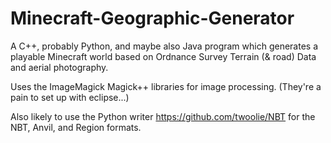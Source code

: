 Minecraft-Geographic-Generator
==============================

A C++, probably Python, and maybe also Java program which generates a playable Minecraft world based on Ordnance Survey Terrain (&amp; road) Data and aerial photography.

Uses the ImageMagick Magick++ libraries for image processing. (They're a pain to set up with eclipse...)

Also likely to use the Python writer https://github.com/twoolie/NBT for the NBT, Anvil, and Region formats.
